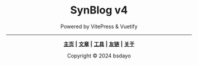 <div align="center">

# SynBlog v4

Powered by VitePress & Vuetify

---

**[主页](https://bsdayo.moe/)**
**|**
**[文章](https://bsdayo.moe/posts/)**
**|**
**[工具](https://bsdayo.moe/tools/)**
**|**
**[友链](https://bsdayo.moe/links/)**
**|**
**[关于](https://bsdayo.moe/about/)**

Copyright © 2024 bsdayo

</div>